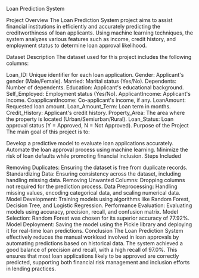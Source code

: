 Loan Prediction System

Project Overview
The Loan Prediction System project aims to assist financial institutions in efficiently and accurately predicting the creditworthiness of loan applicants. Using machine learning techniques, the system analyzes various features such as income, credit history, and employment status to determine loan approval likelihood.

Dataset Description
The dataset used for this project includes the following columns:

Loan_ID: Unique identifier for each loan application.
Gender: Applicant's gender (Male/Female).
Married: Marital status (Yes/No).
Dependents: Number of dependents.
Education: Applicant's educational background.
Self_Employed: Employment status (Yes/No).
ApplicantIncome: Applicant's income.
CoapplicantIncome: Co-applicant's income, if any.
LoanAmount: Requested loan amount.
Loan_Amount_Term: Loan term in months.
Credit_History: Applicant's credit history.
Property_Area: The area where the property is located (Urban/Semiurban/Rural).
Loan_Status: Loan approval status (Y = Approved, N = Not Approved).
Purpose of the Project
The main goal of this project is to:

Develop a predictive model to evaluate loan applications accurately.
Automate the loan approval process using machine learning.
Minimize the risk of loan defaults while promoting financial inclusion.
Steps Included

Removing Duplicates: Ensuring the dataset is free from duplicate records.
Standardizing Data: Ensuring consistency across the dataset, including handling missing data.
Removing Unwanted Columns: Dropping columns not required for the prediction process.
Data Preprocessing: Handling missing values, encoding categorical data, and scaling numerical data.
Model Development: Training models using algorithms like Random Forest, Decision Tree, and Logistic Regression.
Performance Evaluation: Evaluating models using accuracy, precision, recall, and confusion matrix.
Model Selection: Random Forest was chosen for its superior accuracy of 77.92%.
Model Deployment: Saving the model using the Pickle library and deploying it for real-time loan predictions.
Conclusion
The Loan Prediction System effectively reduces the manual workload involved in loan approvals by automating predictions based on historical data. The system achieved a good balance of precision and recall, with a high recall of 97.0%. This ensures that most loan applications likely to be approved are correctly predicted, supporting both financial risk management and inclusion efforts in lending practices.
